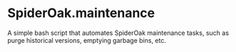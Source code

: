 SpiderOak.maintenance
=====================

A simple bash script that automates SpiderOak maintenance tasks, such as purge historical versions, emptying garbage bins, etc.